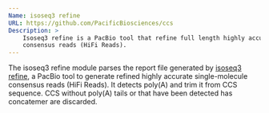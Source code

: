 ```yaml
---
Name: isoseq3 refine
URL: https://github.com/PacificBiosciences/ccs
Description: >
	Isoseq3 refine is a PacBio tool that refine full length highly accurate single-molecule
	consensus reads (HiFi Reads).
---
```


The isoseq3 refine module parses the report file generated by
[isoseq3 refine](https://github.com/PacificBiosciences/IsoSeq/blob/master/isoseq-clustering.md#step-3---refine), a PacBio tool to generate
refined highly accurate single-molecule consensus reads (HiFi Reads).
It detects poly(A) and trim it from CCS sequence.
CCS without poly(A) tails or that have been detected has concatemer are discarded.
